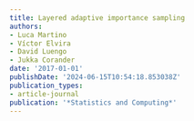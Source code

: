 ```yaml
---
title: Layered adaptive importance sampling
authors:
- Luca Martino
- Víctor Elvira
- David Luengo
- Jukka Corander
date: '2017-01-01'
publishDate: '2024-06-15T10:54:18.853038Z'
publication_types:
- article-journal
publication: '*Statistics and Computing*'
---
```

